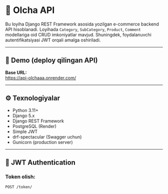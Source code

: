 # 🛒 Olcha API

Bu loyiha Django REST Framework asosida yozilgan e-commerce backend API hisoblanadi. Loyihada `Category`, `SubCategory`, `Product`, `Comment` modellariga oid CRUD imkoniyatlar mavjud. Shuningdek, foydalanuvchi autentifikatsiyasi JWT orqali amalga oshiriladi.

---

## 🚀 Demo (deploy qilingan API)
**Base URL:**  
https://api-olchaaa.onrender.com/

---

## ⚙️ Texnologiyalar

- Python 3.11+
- Django 5.x
- Django REST Framework
- PostgreSQL (Render)
- Simple JWT
- drf-spectacular (Swagger uchun)
- Gunicorn (production server)

---

## 🔐 JWT Authentication

### Token olish:
```http
POST /token/
